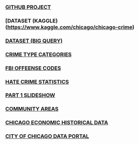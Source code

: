 ### [GITHUB PROJECT](https://github.com/tjdolan121/4502Proj)

### [DATASET (KAGGLE)(https://www.kaggle.com/chicago/chicago-crime)

### [DATASET (BIG QUERY)](https://bigquery.cloud.google.com/dataset/bigquery-public-data:chicago_crime)

### [CRIME TYPE CATEGORIES](http://gis.chicagopolice.org/clearmap_crime_sums/crime_types.html)

### [FBI OFFEENSE CODES](https://ucr.fbi.gov/nibrs/2011/resources/nibrs-offense-codes/view)

### [HATE CRIME STATISTICS](https://ucr.fbi.gov/hate-crime/2011/resources/variables-affecting-crime)

### [PART 1 SLIDESHOW](https://docs.google.com/presentation/d/1zjGOTfLClZD0dj28LirC4e07wmnoBtdUXlrwJhzSYys/edit?ts=5f638a70#slide=id.g9829cb4239_0_66)

### [COMMUNITY AREAS](https://en.wikipedia.org/wiki/Community_areas_in_Chicago)

### [CHICAGO ECONOMIC HISTORICAL DATA](https://www.chicagofed.org/research/data/cfnai/historical-data)

### [CITY OF CHICAGO DATA PORTAL](https://data.cityofchicago.org)




